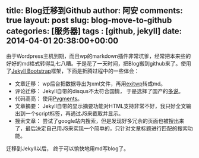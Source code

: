 title: Blog迁移到Github
author: 阿安
comments: true
layout: post
slug: blog-move-to-github
categories: [服务器]
tags : [github, jekyll]
date: 2014-04-01 20:38:00+00:00
---

由于Wordpress主机到期，而且wp的markdown插件非常坑爹，经常把本来些的好好的md格式转得乱七八糟。于是花了一天时间，把Blog搬到github来了。使用了[Jekyll Bootstrap](http://jekyllbootstrap.com)框架，下面是折腾过程中的一些体会：

- 文章迁移： wp后台把数据导出为xml文件，再用[exitwp](https://github.com/thomasf/exitwp)转成md。
- 评论迁移： Jekyll自带的disqus不太符合国情， 于是选择了国产的[多说](http://duoshuo.com/)。
- 代码高亮： 使用[Pygments](http://pygments.org/)。
- 文章摘要： Jekyll自带的显示摘要功能对HTML支持非常不好，我只好全文输出到一个script标签，再通过JS来截取并显示。
- 搜索文章： 尝试了google站内搜索，但是发现好多冗余的页面也被搜出来了，最后决定自己用JS来实现一个简单的，只针对文章标题进行匹配的搜索功能。

迁移到Jekyll以后， 终于可以愉快地用md写blog了。